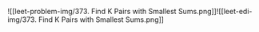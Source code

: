 ![[leet-problem-img/373. Find K Pairs with Smallest Sums.png]]![[leet-edi-img/373. Find K Pairs with Smallest Sums.png]]